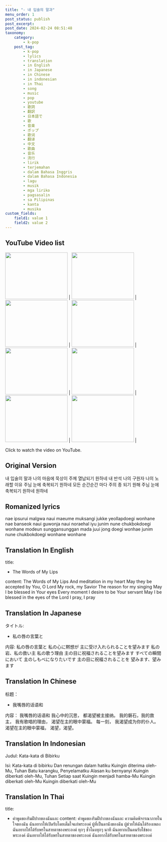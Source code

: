 ```yaml
---
title: "- 내 입술의 말과"
menu_order: 1
post_status: publish
post_excerpt: 
post_date: 2024-02-24 08:51:48
taxonomy:
    category:
        - k-pop
    post_tag:
        - k-pop
        - lylics
        - translation
        - in English
        - in Japanese
        - in Chinese
        - in indonesian
        - in Thai
        - song
        - music
        - pop
        - youtube
        - 歌詞
        - 翻訳
        - 日本語で
        - 歌
        - 音楽
        - ポップ
        - 歌词
        - 翻译
        - 中文
        - 歌曲
        - 音乐
        - 流行
        - lirik
        - terjemahan
        - dalam Bahasa Inggris
        - dalam Bahasa Indonesia
        - lagu
        - musik
        - mga liriko
        - pagsasalin
        - sa Pilipinas
        - kanta
        - musika
custom_fields:
    field1: value 1
    field2: value 2
---
```


## YouTube Video list
 [<img src='http://img.youtube.com/vi/eiEbx7bWeRc/0.jpg' width='200' height='150'>](https://youtu.be/eiEbx7bWeRc) | [<img src='http://img.youtube.com/vi/r2swfLMvBAE/0.jpg' width='200' height='150'>](https://youtu.be/r2swfLMvBAE) | [<img src='http://img.youtube.com/vi/q-jJdqWMfBA/0.jpg' width='200' height='150'>](https://youtu.be/q-jJdqWMfBA) | [<img src='http://img.youtube.com/vi/6DJxuu0jAqY/0.jpg' width='200' height='150'>](https://youtu.be/6DJxuu0jAqY) | [<img src='http://img.youtube.com/vi/Cx9lgxBGodc/0.jpg' width='200' height='150'>](https://youtu.be/Cx9lgxBGodc) |
 [<img src='http://img.youtube.com/vi/StRI2O-dT50/0.jpg' width='200' height='150'>](https://youtu.be/StRI2O-dT50) | [<img src='http://img.youtube.com/vi/X_Z1HFL0IEk/0.jpg' width='200' height='150'>](https://youtu.be/X_Z1HFL0IEk) | [<img src='http://img.youtube.com/vi/JDYKvEQQ3p0/0.jpg' width='200' height='150'>](https://youtu.be/JDYKvEQQ3p0) |

Click to watch the video on YouTube.
## Original Version
내 입술의 말과 
나의 마음에 묵상이 
주께 열납되기 원하네 
내 반석 나의 구원자 
나의 노래할 이유 
주님 눈에 축복되기 원하네 
모든 순간순간 마다 
주의 종 되기 원해 
주님 눈에 축복되기 
원하네 원하네 



## Romanized lyrics
nae ipsurui malgwa 
naui maeume muksangi 
jukke yeollapdoegi wonhane 
nae banseok naui guwonja 
naui noraehal iyu 
junim nune chukbokdoegi wonhane 
modeun sunggansunggan mada 
juui jong doegi wonhae 
junim nune chukbokdoegi 
wonhane wonhane 



## Translation In English
title:  
- The Words of My Lips

content: 
The Words of My Lips
And meditation in my heart
May they be accepted by You, O Lord
My rock, my Savior
The reason for my singing
May I be blessed in Your eyes
Every moment
I desire to be Your servant
May I be blessed in the eyes of the Lord
I pray, I pray
## Translation In Japanese
タイトル:
- 私の唇の言葉と

内容:
私の唇の言葉と
私の心に黙想が
主に受け入れられることを望みます
私の岩、私の救い主
私の歌う理由
主の目に祝福されることを望みます
すべての瞬間において
主のしもべになりたいです
主の目に祝福されることを
望みます、望みます
## Translation In Chinese
标题：
- 我嘴唇的话语和

内容：
我嘴唇的话语和
我心中的沉思，
都渴望被主接纳。
我的磐石，我的救主，
我有歌唱的理由，
渴望在主的眼中蒙福。
每一刻，
我渴望成为你的仆人。
渴望在主的眼中蒙福，
渴望，渴望。
## Translation In Indonesian
Judul: Kata-kata di Bibirku

Isi:
Kata-kata di bibirku
Dan renungan dalam hatiku
Kuingin diterima oleh-Mu, Tuhan
Batu karangku, Penyelamatku
Alasan ku bernyanyi
Kuingin diberkati oleh-Mu, Tuhan
Setiap saat
Kuingin menjadi hamba-Mu
Kuingin diberkati oleh-Mu
Kuingin diberkati oleh-Mu
## Translation In Thai
title: 
- คำพูดของริมฝีปากของฉันและ
content: 
คำพูดของริมฝีปากของฉันและ
ความคิดพิจารณาภายในใจของฉัน
ฉันอยากให้เปิดรับโดยเต็มใจแก่พระองค์
ผู้ที่เป็นดานังของฉัน ผู้ช่วยให้ฉันได้ร้องเพลง
ฉันอยากให้ได้รับพรในสายตาของพระองค์
ทุกๆ ชั่วโมงทุกๆ นาที
ฉันอยากเป็นคนรับใช้ของพระองค์
ฉันอยากให้ได้รับพรในสายตาของพระองค์
ฉันอยากได้รับพรในสายตาของพระองค์
